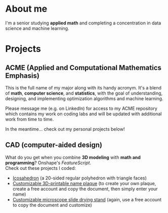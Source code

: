 # About me
I'm a senior studying **applied math** and completing a concentration in data science and machine learning.

# Projects

## ACME (Applied and Computational Mathematics Emphasis)
This is the full name of my major along with its handy acronym. It's a blend of **math**, **computer science**, and **statistics**, with the goal of understanding, designing, and implementing optimization algorithms and machine learning.

Please message me (e.g. on LinkedIn) for access to my ACME repository which contains my work on coding labs and will be updated with additional work from time to time.

In the meantime... check out my personal projects below!

## CAD (computer-aided design)
What do you get when you combine **3D modeling** with **math and programming**? Onshape's *FeatureScript*.<br>
Check out these projects I coded:
- [Icosahedron](https://cad.onshape.com/documents/21fe442c6fdbdcc9cb2b762c/w/619a021ea6ad2afa637303f4/e/aff030f8e2b8273743bfc213) (a 20-sided regular polyhedron with triangle faces)
- [Customizable 3D-printable name plaque](https://cad.onshape.com/documents/08b419c7da1909c559eabade/w/1ad50dfb376ded4ce8ed581e/e/6325e3273e6240fbe1433c1f) (to create your own plaque, create a free account and copy the document, then simply enter your name)
- [Customizable microscope slide drying stand](https://cad.onshape.com/documents/536a36b569d229831fe86d98/w/e6635d88101c4c250cab12e7/e/592906cbd2fa5daeac849e62) (again, use a free account to copy the document and customize)
